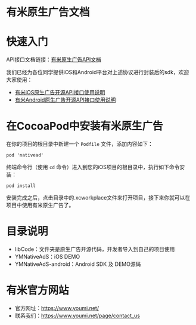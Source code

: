 
有米原生广告文档
===========

# 快速入门

API接口文档链接：[有米原生广告API文档](https://github.com/youmi/nativead/blob/master/docs/有米原生广告API文档.md)

我们已经为各位同学提供iOS和Android平台对上述协议进行封装后的sdk，欢迎大家使用：

* [有米iOS原生广告开源API接口使用说明](https://github.com/youmi/nativead/blob/master/docs/有米iOS原生广告开源API接口使用说明.md)
* [有米Android原生广告开源API接口使用说明](https://github.com/youmi/nativead/blob/master/YMNativeAdS-android/README.md)

# 在CocoaPod中安装有米原生广告

在你的项目的根目录中新建一个 `Podfile` 文件，添加内容如下：

```
pod 'nativead'
```

终端命令行（使用 `cd` 命令）进入到您的iOS项目的根目录中，执行如下命令安装：

```
pod install
```

安装完成之后，点击目录中的.xcworkplace文件来打开项目，接下来你就可以在项目中使用有米原生广告了。


# 目录说明

* libCode：文件夹是原生广告开源代码，开发者导入到自己的项目使用
* YMNativeAdS：iOS DEMO
* YMNativeAdS-android：Android SDK 及 DEMO源码

# 有米官方网站

* 官方网址：https://www.youmi.net/
* 联系我们：https://www.youmi.net/page/contact_us
